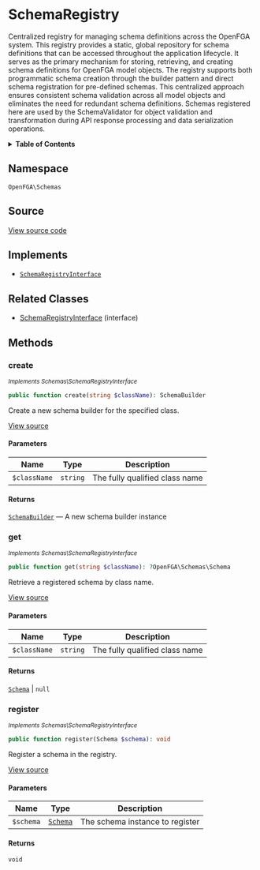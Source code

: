 # SchemaRegistry

Centralized registry for managing schema definitions across the OpenFGA system. This registry provides a static, global repository for schema definitions that can be accessed throughout the application lifecycle. It serves as the primary mechanism for storing, retrieving, and creating schema definitions for OpenFGA model objects. The registry supports both programmatic schema creation through the builder pattern and direct schema registration for pre-defined schemas. This centralized approach ensures consistent schema validation across all model objects and eliminates the need for redundant schema definitions. Schemas registered here are used by the SchemaValidator for object validation and transformation during API response processing and data serialization operations.

<details>
<summary><strong>Table of Contents</strong></summary>

- [Namespace](#namespace)
- [Source](#source)
- [Implements](#implements)
- [Related Classes](#related-classes)
- [Methods](#methods)

- [`create()`](#create)
  - [`get()`](#get)
  - [`register()`](#register)

</details>

## Namespace

`OpenFGA\Schemas`

## Source

[View source code](https://github.com/evansims/openfga-php/blob/main/src/Schemas/SchemaRegistry.php)

## Implements

- [`SchemaRegistryInterface`](SchemaRegistryInterface.md)

## Related Classes

- [SchemaRegistryInterface](Schemas/SchemaRegistryInterface.md) (interface)

## Methods

### create

*<small>Implements Schemas\SchemaRegistryInterface</small>*

```php
public function create(string $className): SchemaBuilder

```

Create a new schema builder for the specified class.

[View source](https://github.com/evansims/openfga-php/blob/main/src/Schemas/SchemaRegistryInterface.php#L29)

#### Parameters

| Name         | Type     | Description                    |
| ------------ | -------- | ------------------------------ |
| `$className` | `string` | The fully qualified class name |

#### Returns

[`SchemaBuilder`](SchemaBuilder.md) — A new schema builder instance

### get

*<small>Implements Schemas\SchemaRegistryInterface</small>*

```php
public function get(string $className): ?OpenFGA\Schemas\Schema

```

Retrieve a registered schema by class name.

[View source](https://github.com/evansims/openfga-php/blob/main/src/Schemas/SchemaRegistryInterface.php#L37)

#### Parameters

| Name         | Type     | Description                    |
| ------------ | -------- | ------------------------------ |
| `$className` | `string` | The fully qualified class name |

#### Returns

[`Schema`](Schema.md) &#124; `null`

### register

*<small>Implements Schemas\SchemaRegistryInterface</small>*

```php
public function register(Schema $schema): void

```

Register a schema in the registry.

[View source](https://github.com/evansims/openfga-php/blob/main/src/Schemas/SchemaRegistryInterface.php#L44)

#### Parameters

| Name      | Type                  | Description                     |
| --------- | --------------------- | ------------------------------- |
| `$schema` | [`Schema`](Schema.md) | The schema instance to register |

#### Returns

`void`
